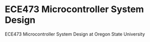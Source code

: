 # ECE473 Microcontroller System Design

ECE473 Microcontroller System Design at Oregon State University
